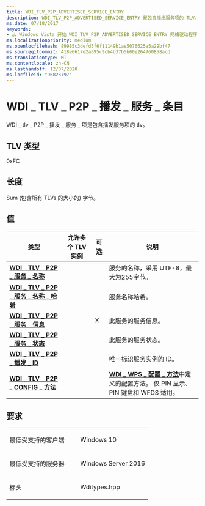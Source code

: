 ```yaml
---
title: WDI_TLV_P2P_ADVERTISED_SERVICE_ENTRY
description: WDI_TLV_P2P_ADVERTISED_SERVICE_ENTRY 是包含播发服务项的 TLV。
ms.date: 07/18/2017
keywords:
- 从 Windows Vista 开始 WDI_TLV_P2P_ADVERTISED_SERVICE_ENTRY 网络驱动程序
ms.localizationpriority: medium
ms.openlocfilehash: 89985c3defd5f6f11149b1ae5076625a5a29bf47
ms.sourcegitcommit: 418e6617e2a695c9cb4b37b5b60e264760858acd
ms.translationtype: MT
ms.contentlocale: zh-CN
ms.lasthandoff: 12/07/2020
ms.locfileid: "96823797"
---
```

# <a name="wdi_tlv_p2p_advertised_service_entry"></a>WDI \_ TLV \_ P2P \_ 播发 \_ 服务 \_ 条目


WDI \_ tlv \_ P2P \_ 播发 \_ 服务 \_ 项是包含播发服务项的 tlv。

## <a name="tlv-type"></a>TLV 类型


0xFC

## <a name="length"></a>长度


Sum (包含所有 TLVs 的大小的) 字节。

## <a name="values"></a>值


| 类型                                                                           | 允许多个 TLV 实例 | 可选 | 说明                                                                                                                                                              |
|--------------------------------------------------------------------------------|--------------------------------|----------|--------------------------------------------------------------------------------------------------------------------------------------------------------------------------|
| [**WDI \_ TLV \_ P2P \_ 服务 \_ 名称**](wdi-tlv-p2p-service-name.md)               |                                |          | 服务的名称，采用 UTF-8，最大为255字节。                                                                                                                          |
| [**WDI \_ TLV \_ P2P \_ 服务 \_ 名称 \_ 哈希**](wdi-tlv-p2p-service-name-hash.md)    |                                |          | 服务名称哈希。                                                                                                                                                    |
| [**WDI \_ TLV \_ P2P \_ 服务 \_ 信息**](wdi-tlv-p2p-service-information.md) |                                | X        | 此服务的服务信息。                                                                                                                                    |
| [**WDI \_ TLV \_ P2P \_ 服务 \_ 状态**](wdi-tlv-p2p-service-status.md)           |                                |          | 此服务的服务状态。                                                                                                                                          |
| [**WDI \_ TLV \_ P2P \_ 播发 \_ ID**](wdi-tlv-p2p-advertisement-id.md)       |                                |          | 唯一标识服务实例的 ID。                                                                                                                     |
| [**WDI \_ TLV \_ P2P \_ CONFIG \_ 方法**](wdi-tlv-p2p-config-methods.md)           |                                |          | [**WDI \_ WPS \_ 配置 \_ 方法**](/windows-hardware/drivers/ddi/wditypes/ne-wditypes-_wdi_wps_configuration_method)中定义的配置方法。 仅 PIN 显示、PIN 键盘和 WFDS 适用。 |

 

<a name="requirements"></a>要求
------------

<table>
<colgroup>
<col width="50%" />
<col width="50%" />
</colgroup>
<tbody>
<tr class="odd">
<td><p>最低受支持的客户端</p></td>
<td><p>Windows 10</p></td>
</tr>
<tr class="even">
<td><p>最低受支持的服务器</p></td>
<td><p>Windows Server 2016</p></td>
</tr>
<tr class="odd">
<td><p>标头</p></td>
<td>Wditypes.hpp</td>
</tr>
</tbody>
</table>

 

